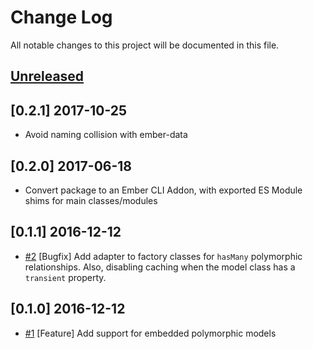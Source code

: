 # Change Log
All notable changes to this project will be documented in this file.

## [Unreleased]

## [0.2.1] 2017-10-25
- Avoid naming collision with ember-data

## [0.2.0] 2017-06-18
- Convert package to an Ember CLI Addon, with exported ES Module shims for main
  classes/modules

## [0.1.1] 2016-12-12
- [#2](https://github.com/CondeNast/ember-model/pull/2) [Bugfix] Add adapter to
  factory classes for `hasMany` polymorphic relationships. Also, disabling
  caching when the model class has a `transient` property.

## [0.1.0] 2016-12-12
- [#1](https://github.com/CondeNast/ember-model/pull/1) [Feature] Add support
  for embedded polymorphic models

[unreleased]: https://github.com/CondeNast/ember-model/compare/0.1.0...HEAD
[6.11.6]: https://github.com/CondeNast/copilot/compare/5048d371216868dee1fbf2870eb1bf2ac546da22...0.1.0
